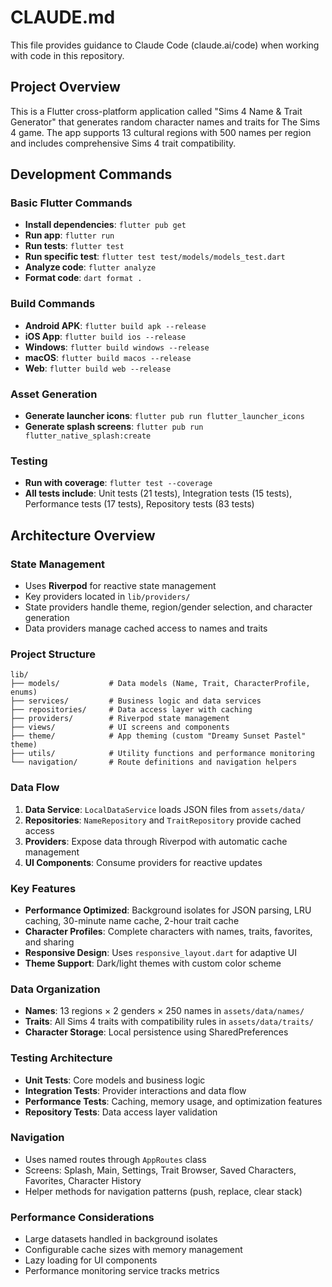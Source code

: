 # CLAUDE.md

This file provides guidance to Claude Code (claude.ai/code) when working with code in this repository.

## Project Overview

This is a Flutter cross-platform application called "Sims 4 Name & Trait Generator" that generates random character names and traits for The Sims 4 game. The app supports 13 cultural regions with 500 names per region and includes comprehensive Sims 4 trait compatibility.

## Development Commands

### Basic Flutter Commands
- **Install dependencies**: `flutter pub get`
- **Run app**: `flutter run`
- **Run tests**: `flutter test`
- **Run specific test**: `flutter test test/models/models_test.dart`
- **Analyze code**: `flutter analyze`
- **Format code**: `dart format .`

### Build Commands
- **Android APK**: `flutter build apk --release`
- **iOS App**: `flutter build ios --release`
- **Windows**: `flutter build windows --release`
- **macOS**: `flutter build macos --release`
- **Web**: `flutter build web --release`

### Asset Generation
- **Generate launcher icons**: `flutter pub run flutter_launcher_icons`
- **Generate splash screens**: `flutter pub run flutter_native_splash:create`

### Testing
- **Run with coverage**: `flutter test --coverage`
- **All tests include**: Unit tests (21 tests), Integration tests (15 tests), Performance tests (17 tests), Repository tests (83 tests)

## Architecture Overview

### State Management
- Uses **Riverpod** for reactive state management
- Key providers located in `lib/providers/`
- State providers handle theme, region/gender selection, and character generation
- Data providers manage cached access to names and traits

### Project Structure
```
lib/
├── models/           # Data models (Name, Trait, CharacterProfile, enums)
├── services/         # Business logic and data services
├── repositories/     # Data access layer with caching
├── providers/        # Riverpod state management
├── views/            # UI screens and components
├── theme/            # App theming (custom "Dreamy Sunset Pastel" theme)
├── utils/            # Utility functions and performance monitoring
└── navigation/       # Route definitions and navigation helpers
```

### Data Flow
1. **Data Service**: `LocalDataService` loads JSON files from `assets/data/`
2. **Repositories**: `NameRepository` and `TraitRepository` provide cached access
3. **Providers**: Expose data through Riverpod with automatic cache management
4. **UI Components**: Consume providers for reactive updates

### Key Features
- **Performance Optimized**: Background isolates for JSON parsing, LRU caching, 30-minute name cache, 2-hour trait cache
- **Character Profiles**: Complete characters with names, traits, favorites, and sharing
- **Responsive Design**: Uses `responsive_layout.dart` for adaptive UI
- **Theme Support**: Dark/light themes with custom color scheme

### Data Organization
- **Names**: 13 regions × 2 genders × 250 names in `assets/data/names/`
- **Traits**: All Sims 4 traits with compatibility rules in `assets/data/traits/`
- **Character Storage**: Local persistence using SharedPreferences

### Testing Architecture
- **Unit Tests**: Core models and business logic
- **Integration Tests**: Provider interactions and data flow
- **Performance Tests**: Caching, memory usage, and optimization features
- **Repository Tests**: Data access layer validation

### Navigation
- Uses named routes through `AppRoutes` class
- Screens: Splash, Main, Settings, Trait Browser, Saved Characters, Favorites, Character History
- Helper methods for navigation patterns (push, replace, clear stack)

### Performance Considerations
- Large datasets handled in background isolates
- Configurable cache sizes with memory management
- Lazy loading for UI components
- Performance monitoring service tracks metrics